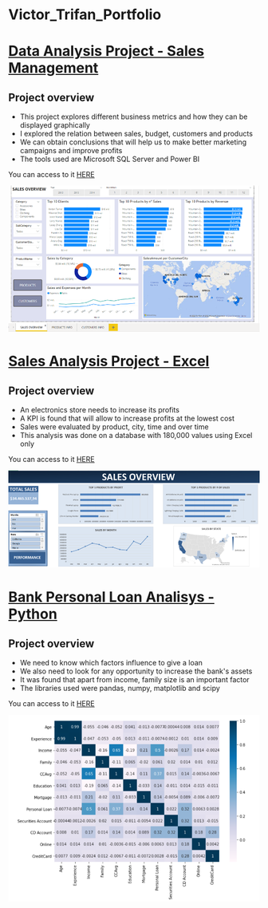 # Victor_Trifan_Portfolio
# [Data Analysis Project - Sales Management](https://github.com/victort9/Data_Analysis_Project)
## Project overview
* This project explores different business metrics and how they can be displayed graphically
* I explored the relation between sales, budget, customers and products
* We can obtain conclusions that will help us to make better marketing campaigns and improve profits
* The tools used are Microsoft SQL Server and Power BI 

You can access to it [HERE](https://github.com/victort9/Data_Analysis_Project)


![](/Images/Dashboard_Data_analysis.png)


# [Sales Analysis Project - Excel](https://github.com/victort9/Excel_Analysis_Project)
## Project overview
* An electronics store needs to increase its profits
* A KPI is found that will allow to increase profits at the lowest cost
* Sales were evaluated by product, city, time and over time
* This analysis was done on a database with 180,000 values using Excel only

You can access to it [HERE](https://github.com/victort9/Excel_Analysis_Project)


![](/Images/Sales_overview_Excel.png)


# [Bank Personal Loan Analisys - Python](https://github.com/victort9/Bank_Loan_Project)
## Project overview
* We need to know which factors influence to give a loan
* We also need to look for any opportunity to increase the bank's assets
* It was found that apart from income, family size is an important factor
* The libraries used were pandas, numpy, matplotlib and scipy

You can access to it [HERE](https://github.com/victort9/Bank_Loan_Project)


![](/Images/Correlation_heatmap.png)
